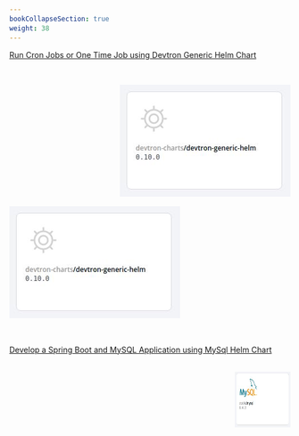 ```yaml
---
bookCollapseSection: true
weight: 38
---
```


[Run Cron Jobs or One Time Job using Devtron Generic Helm Chart](https://docs.devtron.ai/docs/use-cases/devtron-generic-charts-to-run-cron-jobs-or-one-time-job/)

<br />

<p align="right">
  <img src="./dev_chart.jpg" />
</p>

![Generic Charts](./dev_chart.jpg "Deploying Chart")


<br />


<p align = "right">

[Develop a Spring Boot and MySQL Application using MySql Helm Chart]()

<br />

<img align="right" width="100" height="100" src="./chart.jpg">

</p>

